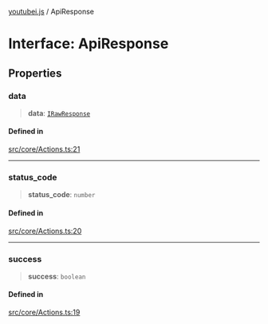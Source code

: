 [youtubei.js](../README.md) / ApiResponse

# Interface: ApiResponse

## Properties

### data

> **data**: [`IRawResponse`](../namespaces/APIResponseTypes/interfaces/IRawResponse.md)

#### Defined in

[src/core/Actions.ts:21](https://github.com/LuanRT/YouTube.js/blob/e1650e12979e68b9546bc63989f86b651960a10a/src/core/Actions.ts#L21)

***

### status\_code

> **status\_code**: `number`

#### Defined in

[src/core/Actions.ts:20](https://github.com/LuanRT/YouTube.js/blob/e1650e12979e68b9546bc63989f86b651960a10a/src/core/Actions.ts#L20)

***

### success

> **success**: `boolean`

#### Defined in

[src/core/Actions.ts:19](https://github.com/LuanRT/YouTube.js/blob/e1650e12979e68b9546bc63989f86b651960a10a/src/core/Actions.ts#L19)
